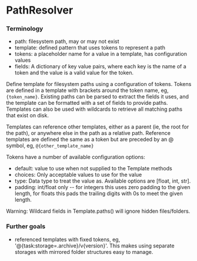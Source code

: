 # PathResolver

### Terminology
* path: filesystem path, may or may not exist
* template: defined pattern that uses tokens to represent a path
* tokens: a placeholder name for a value in a template, has configuration values
* fields: A dictionary of key value pairs, where each key is the name of a token and the value is a valid value for the token.

Define template for filesystem paths using a configuration of tokens. Tokens are defined in a template with brackets around the token name, eg, `{token_name}`. Existing paths can be parsed to extract the fields it uses, and the template can be formatted with a set of fields to provide paths. Templates can also be used with wildcards to retrieve all matching paths that exist on disk.

Templates can reference other templates, either as a parent (ie, the root for the path), or anywhere else in the path as a relative path. Reference templates are defined the same as a token but are preceded by an @ symbol, eg, `@{other_template_name}`

Tokens have a number of available configuration options:
* default: value to use when not supplied to the Template methods
* choices: Only acceptable values to use for the value
* type: Data type to treat the value as. Available options are [float, int, str].
* padding: int/float only -- for integers this uses zero padding to the given length, for floats this pads the trailing digits with 0s to meet the given length.

<aside class="warning">
Warning: Wildcard fields in Template.paths() will ignore hidden files/folders.
</aside>

### Further goals
* referenced templates with fixed tokens, eg, '@{task:storage=.archive}/v{version}'. This makes using separate storages with mirrored folder structures easy to manage.
